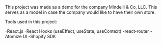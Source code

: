 This project was made as a demo for the company Mindelli & Co, LLC. This serves as a model in case the company would like to have their own store. 

Tools used in this project: 

-React.js
-React Hooks (useEffect, useState, useContext)
-react-router
-Atomize UI
-Shopify SDK

